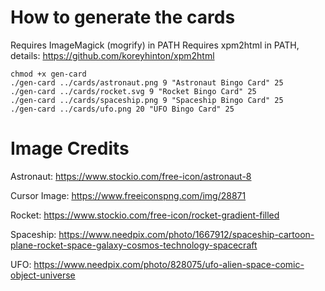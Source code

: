 
# How to generate the cards

Requires ImageMagick (mogrify) in PATH
Requires xpm2html in PATH, details: https://github.com/koreyhinton/xpm2html

```
chmod +x gen-card
./gen-card ../cards/astronaut.png 9 "Astronaut Bingo Card" 25
./gen-card ../cards/rocket.svg 9 "Rocket Bingo Card" 25
./gen-card ../cards/spaceship.png 9 "Spaceship Bingo Card" 25
./gen-card ../cards/ufo.png 20 "UFO Bingo Card" 25
```

# Image Credits

Astronaut: https://www.stockio.com/free-icon/astronaut-8

Cursor Image: https://www.freeiconspng.com/img/28871

Rocket: https://www.stockio.com/free-icon/rocket-gradient-filled

Spaceship: https://www.needpix.com/photo/1667912/spaceship-cartoon-plane-rocket-space-galaxy-cosmos-technology-spacecraft

UFO: https://www.needpix.com/photo/828075/ufo-alien-space-comic-object-universe
